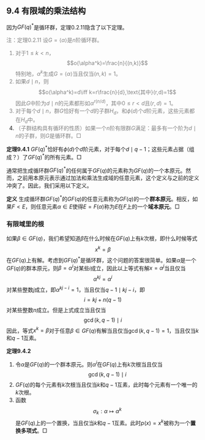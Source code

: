 ## 9.4 有限域的乘法结构
因为$GF(q)^{*}$是循环群，定理0.2.11隐含了以下定理。

<font color="grey">注：定理0.2.11 设$G=\langle\alpha\rangle$是$n$阶循环群。
1) 对于$1\leq k<n$，
    $$o(\alpha^k)=\frac{n}{(n,k)}$$
    特别地，$\alpha^k$生成$G=\langle\alpha\rangle$当且仅当$(n,k)=1$。
2) 如果$d\mid n$，则
    $$o(\alpha^k)=d\iff k=r\frac{n}{d},\text{其中}(r,d)=1$$
    因此$G$中阶为$d\mid n$的元素都形如$\alpha^{r(n/d)}$，其中$0\leq r<d$且$(r,d)=1$。
3) 对于每个$d\mid n$，群$G$恰好有一个$d$的子群$H_d$，和$\phi(d)$个$d$阶元素，这些元素都在$H_d$中。
4) （子群结构具有循环的性质）如果一个$n$阶有限群$G$满足：最多有一个阶为$d\mid n$的子群，则$G$是循环群。$\Box$</font>

**定理9.4.1** $GF(q)^*$恰好有$\phi(d)$个$d$阶元素，对于每个$d\mid q-1$；这些元素占据（组成？）了$GF(q)^*$的所有元素。$\Box$

通常把生成循环群$GF(q)^*$的任何属于$GF(q)$的元素称为$GF(q)$的一个本原元。然而，之前用本原元表示通过加法和乘法生成域的任意元素，这个定义与之前的定义冲突了。因此，我们采用以下定义。

**定义** 生成循环群$GF(q)^*$的$GF(q)$的任意元素称为$GF(q)$的一个**群本原元**。相反，如果$F<E$，则任意元素$\alpha\in E$使得$E=F(\alpha)$称为$E$在$F$上的一个**域本原元**。$\Box$

### 有限域里的根
如果$\beta\in GF(q)$，我们希望知道$\beta$在什么时候在$GF(q)$上有$k$次根，即什么时候等式
$$x^{k}=\beta $$
在$GF(q)$上有解。考虑到$GF(q)^*$是循环群，这个问题的答案很简单。如果$\alpha$是一个$GF(q)$的群本原元，则$\beta=\alpha^{i}$对某些$i$成立，因此以上等式有解$x=\alpha^j$当且仅当
$$\alpha^{kj}=\alpha^i$$
对某些整数$j$成立，即$\alpha^{kj-i}=1$，当且仅当$q-1\mid kj-i$，即
$$i=kj+n(q-1)$$
对某些整数$n$成立。但是上式成立当且仅当
$$\gcd(k,q-1)\mid i$$
因此，等式$x^{k}=\beta$对于任意$\beta\in GF(q)$有解当且仅当$\gcd(k,q-1)=1$，当且仅当$k$和$q-1$互素。

**定理9.4.2**
1) 令$\alpha$是$GF(q)$的一个群本原元。则$\alpha^i$在$GF(q)$上有$k$次根当且仅当
    $$\gcd(k,q-1)\mid i$$
2) $GF(q)$的每个元素有$k$次根当且仅当$k$和$q-1$互素，此时每个元素有一个唯一的$k$次根。
3) 函数
    $$\sigma_k{:}\alpha\mapsto\alpha^k$$
    是$GF(q)$上的一个置换，当且仅当$k$和$q-1$互素。此时$p(x)=x^{k}$被称为一个**置换多项式**。$\Box$